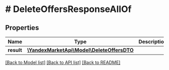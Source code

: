# # DeleteOffersResponseAllOf

## Properties

Name | Type | Description | Notes
------------ | ------------- | ------------- | -------------
**result** | [**\YandexMarketApi\Model\DeleteOffersDTO**](DeleteOffersDTO.md) |  | [optional]

[[Back to Model list]](../../README.md#models) [[Back to API list]](../../README.md#endpoints) [[Back to README]](../../README.md)
